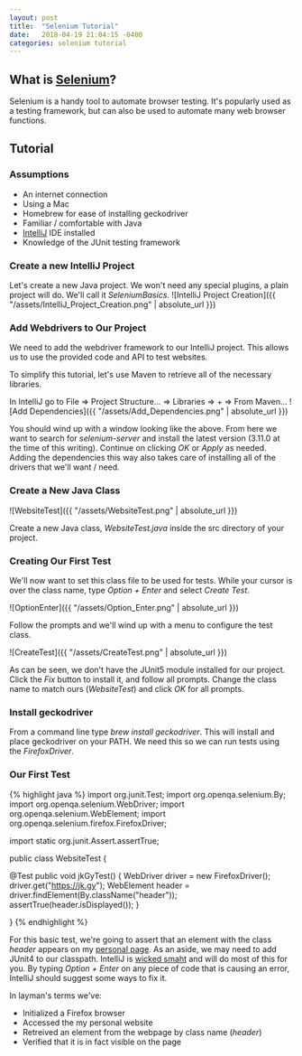 ```yaml
---
layout: post
title:  "Selenium Tutorial"
date:   2018-04-19 21:04:15 -0400
categories: selenium tutorial
---
```

## What is [Selenium](https://www.seleniumhq.org/)?
Selenium is a handy tool to automate browser testing. It's popularly used as a testing framework, but can also be used to automate many web browser functions.

## Tutorial

### Assumptions
* An internet connection
* Using a Mac
* Homebrew for ease of installing geckodriver
* Familiar / comfortable with Java
* [IntelliJ](https://www.jetbrains.com/idea/download/) IDE installed
* Knowledge of the JUnit testing framework

### Create a new IntelliJ Project
Let's create a new Java project. We won't need any special plugins, a plain project will do. We'll call it _SeleniumBasics_.
![IntelliJ Project Creation]({{ "/assets/IntelliJ_Project_Creation.png" | absolute_url }})

### Add Webdrivers to Our Project
We need to add the webdriver framework to our IntelliJ project. This allows us to use the provided code and API to test websites.

To simplify this tutorial, let's use Maven to retrieve all of the necessary libraries.

In IntelliJ go to File => Project Structure... => Libraries => + => From Maven...
![Add Dependencies]({{ "/assets/Add_Dependencies.png" | absolute_url }})

You should wind up with a window looking like the above. From here we want to search for _selenium-server_ and install the latest version (3.11.0 at the time of this writing). Continue on clicking _OK_ or _Apply_ as needed. Adding the dependencies this way also takes care of installing all of the drivers that we'll want / need.

### Create a New Java Class
![WebsiteTest]({{ "/assets/WebsiteTest.png" | absolute_url }})

Create a new Java class, _WebsiteTest.java_ inside the src directory of your project.

### Creating Our First Test
We'll now want to set this class file to be used for tests. While your cursor is over the class name, type _Option + Enter_ and select _Create Test_.

![OptionEnter]({{ "/assets/Option_Enter.png" | absolute_url }})

Follow the prompts and we'll wind up with a menu to configure the test class.

![CreateTest]({{ "/assets/CreateTest.png" | absolute_url }})

As can be seen, we don't have the JUnit5 module installed for our project. Click the _Fix_ button to install it, and follow all prompts. Change the class name to match ours (_WebsiteTest_) and click _OK_ for all prompts.

### Install geckodriver
From a command line type _brew install geckodriver_. This will install and place geckodriver on your PATH. We need this so we can run tests using the _FirefoxDriver_.

### Our First Test
{% highlight java %}
import org.junit.Test;
import org.openqa.selenium.By;
import org.openqa.selenium.WebDriver;
import org.openqa.selenium.WebElement;
import org.openqa.selenium.firefox.FirefoxDriver;

import static org.junit.Assert.assertTrue;

public class WebsiteTest {

  @Test
  public void jkGyTest() {
    WebDriver driver = new FirefoxDriver();
    driver.get("https://jk.gy");
    WebElement header = driver.findElement(By.className("header"));
    assertTrue(header.isDisplayed());
  }

}
{% endhighlight %}

For this basic test, we're going to assert that an element with the class _header_ appears on my [personal page](https://jk.gy). As an aside, we may need to add JUnit4 to our classpath. IntelliJ is [wicked smaht](https://www.youtube.com/watch?v=DyF0tR6cQA4) and will do most of this for you. By typing _Option + Enter_ on any piece of code that is causing an error, IntelliJ should suggest some ways to fix it.

In layman's terms we've:
* Initialized a Firefox browser
* Accessed the my personal website
* Retreived an element from the webpage by class name (_header_)
* Verified that it is in fact visible on the page